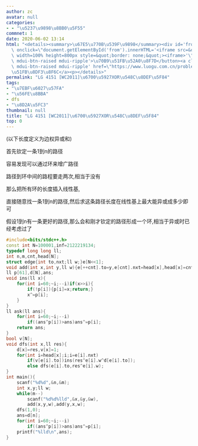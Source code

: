```yaml
---
author: zc
avatar: null
categories:
- - "\u5237\u9898\u8BB0\u5F55"
commnet: 1
date: 2020-06-02 13:14
html: "<details><summary>\u67E5\u770B\u539F\u9898</summary><div id='from'></div><p><button\
  \ onclick=\"document.getElementById('from').innerHTML='<iframe src=&quot;https://www.luogu.com.cn/problem/P4151&quot;\
  \ width=100% height=800px style=&quot;border: none;&quot;><iframe>'\" class='mdui-btn\
  \ mdui-btn-raised mdui-ripple'>\u70B9\u51FB\u52A0\u8F7D</button><a class='mdui-btn\
  \ mdui-btn-raised mdui-ripple' href=\"https://www.luogu.com.cn/problem/P4151\" target='_blank'>\u70B9\
  \u51FB\u8DF3\u8F6C</a><p></details>"
permalink: "LG 4151 [WC2011]\u6700\u5927XOR\u548C\u8DEF\u5F84"
tags:
- "\u7EBF\u6027\u57FA"
- "\u56FE\u8BBA"
- dfs
- "\u8D2A\u5FC3"
thumbnail: null
title: "LG 4151 [WC2011]\u6700\u5927XOR\u548C\u8DEF\u5F84"
top: 0
---
```

(以下长度定义为边权异或和)

首先钦定一条1到n的路径

容易发现可以通过环来增广路径

路径到环中间的路程要走两次,相当于没有

那么把所有环的长度插入线性基,

直接随意找一条1到n的路径,然后求这条路径长度在线性基上最大能异或成多少即可

假设1到n有一条更好的路径,那么会和刚才钦定的路径形成一个环,相当于异或时已经考虑过了

```cpp
#include<bits/stdc++.h>
const int N=100001,inf=2122219134;
typedef long long ll;
int n,m,cnt,head[N];
struct edge{int to,nxt;ll w;}e[N<<1];
void add(int x,int y,ll w){e[++cnt].to=y,e[cnt].nxt=head[x],head[x]=cnt;e[cnt].w=w;}
ll p[61],d[N],ans;
void ins(ll x){
    for(int i=60;~i;--i)if(x>>i){
        if(!p[i]){p[i]=x;return;}
        x^=p[i];
    }
}
ll ask(ll ans){
    for(int i=60;~i;--i)
        if((ans^p[i])>ans)ans^=p[i];
    return ans;
}
bool v[N];
void dfs(int x,ll res){
    d[x]=res,v[x]=1;
    for(int i=head[x];i;i=e[i].nxt)
        if(v[e[i].to])ins(res^e[i].w^d[e[i].to]);
        else dfs(e[i].to,res^e[i].w);
}
int main(){
    scanf("%d%d",&n,&m);
    int x,y;ll w;
    while(m--)
        scanf("%d%d%lld",&x,&y,&w),
        add(x,y,w),add(y,x,w);
    dfs(1,0);
    ans=d[n];
    for(int i=60;~i;--i)
        if((ans^p[i])>ans)ans^=p[i];
    printf("%lld\n",ans);
}
```
